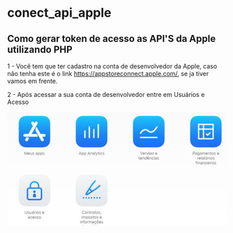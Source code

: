 # conect_api_apple

## Como gerar token de acesso as API'S da Apple utilizando PHP

1 - Você tem que ter cadastro na conta de desenvolvedor da Apple, caso não tenha este é o link https://appstoreconnect.apple.com/, se ja tiver vamos em frente.

2 - Após acessar a sua conta de desenvolvedor entre em Usuários e Acesso

![](/assets/git2.JPG)